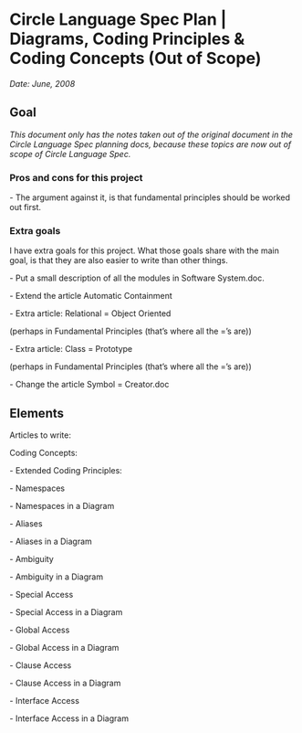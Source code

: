 ﻿Circle Language Spec Plan | Diagrams, Coding Principles & Coding Concepts (Out of Scope)
======================================================================================

*Date: June, 2008*


Goal
----

*This document only has the notes taken out of the original document in the Circle Language Spec planning docs, because these topics are now out of scope of Circle Language Spec.*

### **Pros and cons for this project**
\- The argument against it, is that fundamental principles should be worked out first.
### **Extra goals**
I have extra goals for this project. What those goals share with the main goal, is that they are also easier to write than other things.

\- Put a small description of all the modules in Software System.doc.

\- Extend the article Automatic Containment

\- Extra article: Relational = Object Oriented

(perhaps in Fundamental Principles (that’s where all the =’s are))

\- Extra article: Class = Prototype

(perhaps in Fundamental Principles (that’s where all the =’s are))

\- Change the article Symbol = Creator.doc


Elements
--------

Articles to write:

Coding Concepts:

\- Extended Coding Principles:

\- Namespaces

\- Namespaces in a Diagram

\- Aliases

\- Aliases in a Diagram

\- Ambiguity

\- Ambiguity in a Diagram

\- Special Access

\- Special Access in a Diagram

\- Global Access

\- Global Access in a Diagram

\- Clause Access

\- Clause Access in a Diagram

\- Interface Access

\- Interface Access in a Diagram
